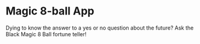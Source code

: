 #  Magic 8-ball App
Dying to know the answer to a yes or no question about the future?
Ask the Black Magic 8 Ball fortune teller!
